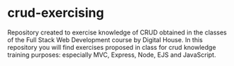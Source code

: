 # crud-exercising
Repository created to exercise knowledge of CRUD obtained in the classes of the Full Stack Web Development course by Digital House.
In this repository you will find exercises proposed in class for crud knowledge training purposes: especially MVC, Express, Node, EJS and JavaScript.
